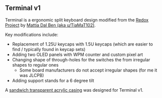 ## Terminal v1

Terminal is a ergonomic split keyboard design modified from the [Redox Project](https://github.com/mattdibi/redox-keyboard) by [Mattia Dal Ben (aka u/TiaMaT102)](mailto:matthewdibi@gmail.com).

Key modifications include:

* Replacement of 1.25U keycaps with 1.5U keycaps (which are easier to find / typically found in keycap sets)
* Adding two OLED panels with WPM counter and custom pixel art
* Changing shape of through-holes for the switches the from irregular shapes to regular ones
  * Some board manufacturers do not accept irregular shapes (for me it was JLCPB)
* Adding support stands for a 6 degree tilt

A [sandwich transparent acrylic casing](https://github.com/Ean244/Terminal-Acrylic-Casing) was designed for Terminal v1.
